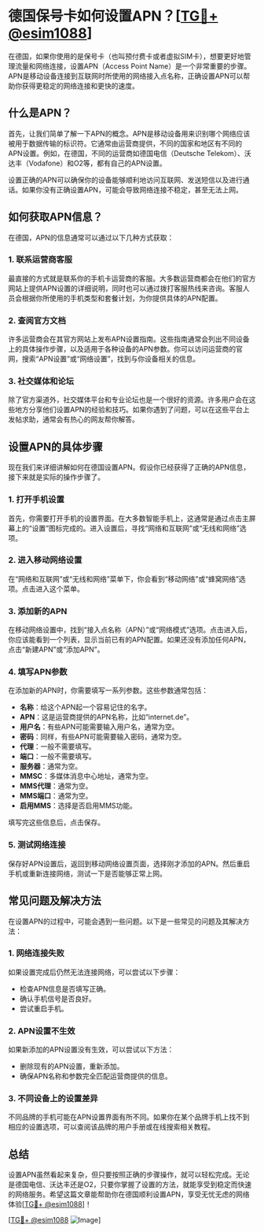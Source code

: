 # 德国保号卡如何设置APN？[[TG💪+ @esim1088](https://t.me/s/esim1088)]

在德国，如果你使用的是保号卡（也叫预付费卡或者虚拟SIM卡），想要更好地管理流量和网络连接，设置APN（Access Point Name）是一个非常重要的步骤。APN是移动设备连接到互联网时所使用的网络接入点名称，正确设置APN可以帮助你获得更稳定的网络连接和更快的速度。

## 什么是APN？

首先，让我们简单了解一下APN的概念。APN是移动设备用来识别哪个网络应该被用于数据传输的标识符。它通常由运营商提供，不同的国家和地区有不同的APN设置。例如，在德国，不同的运营商如德国电信（Deutsche Telekom）、沃达丰（Vodafone）和O2等，都有自己的APN设置。

设置正确的APN可以确保你的设备能够顺利地访问互联网、发送短信以及进行通话。如果你没有正确设置APN，可能会导致网络连接不稳定，甚至无法上网。

## 如何获取APN信息？

在德国，APN的信息通常可以通过以下几种方式获取：

### 1. 联系运营商客服

最直接的方式就是联系你的手机卡运营商的客服。大多数运营商都会在他们的官方网站上提供APN设置的详细说明，同时也可以通过拨打客服热线来咨询。客服人员会根据你所使用的手机类型和套餐计划，为你提供具体的APN配置。

### 2. 查阅官方文档

许多运营商会在其官方网站上发布APN设置指南。这些指南通常会列出不同设备上的具体操作步骤，以及适用于各种设备的APN参数。你可以访问运营商的官网，搜索“APN设置”或“网络设置”，找到与你设备相关的信息。

### 3. 社交媒体和论坛

除了官方渠道外，社交媒体平台和专业论坛也是一个很好的资源。许多用户会在这些地方分享他们设置APN的经验和技巧。如果你遇到了问题，可以在这些平台上发帖求助，通常会有热心的网友帮你解答。

## 设置APN的具体步骤

现在我们来详细讲解如何在德国设置APN。假设你已经获得了正确的APN信息，接下来就是实际的操作步骤了。

### 1. 打开手机设置

首先，你需要打开手机的设置界面。在大多数智能手机上，这通常是通过点击主屏幕上的“设置”图标完成的。进入设置后，寻找“网络和互联网”或“无线和网络”选项。

### 2. 进入移动网络设置

在“网络和互联网”或“无线和网络”菜单下，你会看到“移动网络”或“蜂窝网络”选项。点击进入这个菜单。

### 3. 添加新的APN

在移动网络设置中，找到“接入点名称（APN）”或“网络模式”选项。点击进入后，你应该能看到一个列表，显示当前已有的APN配置。如果还没有添加任何APN，点击“新建APN”或“添加APN”。

### 4. 填写APN参数

在添加新的APN时，你需要填写一系列参数。这些参数通常包括：

- **名称**：给这个APN起一个容易记住的名字。
- **APN**：这是运营商提供的APN名称，比如“internet.de”。
- **用户名**：有些APN可能需要输入用户名，通常为空。
- **密码**：同样，有些APN可能需要输入密码，通常为空。
- **代理**：一般不需要填写。
- **端口**：一般不需要填写。
- **服务器**：通常为空。
- **MMSC**：多媒体消息中心地址，通常为空。
- **MMS代理**：通常为空。
- **MMS端口**：通常为空。
- **启用MMS**：选择是否启用MMS功能。

填写完这些信息后，点击保存。

### 5. 测试网络连接

保存好APN设置后，返回到移动网络设置页面，选择刚才添加的APN。然后重启手机或重新连接网络，测试一下是否能够正常上网。

## 常见问题及解决方法

在设置APN的过程中，可能会遇到一些问题。以下是一些常见的问题及其解决方法：

### 1. 网络连接失败

如果设置完成后仍然无法连接网络，可以尝试以下步骤：
- 检查APN信息是否填写正确。
- 确认手机信号是否良好。
- 尝试重启手机。

### 2. APN设置不生效

如果新添加的APN设置没有生效，可以尝试以下方法：
- 删除现有的APN设置，重新添加。
- 确保APN名称和参数完全匹配运营商提供的信息。

### 3. 不同设备上的设置差异

不同品牌的手机可能在APN设置界面有所不同。如果你在某个品牌手机上找不到相应的设置选项，可以查阅该品牌的用户手册或在线搜索相关教程。

## 总结

设置APN虽然看起来复杂，但只要按照正确的步骤操作，就可以轻松完成。无论是德国电信、沃达丰还是O2，只要你掌握了设置的方法，就能享受到稳定而快速的网络服务。希望这篇文章能帮助你在德国顺利设置APN，享受无忧无虑的网络体验[[TG💪+ @esim1088](https://t.me/s/esim1088)]！

[[TG💪+ @esim1088](https://t.me/s/esim1088) ![Image](https://i.postimg.cc/4NQfJmqS/Snipaste-2025-05-13-00-14-12.png)]